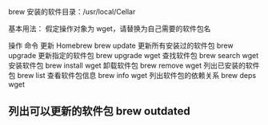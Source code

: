 brew 安装的软件目录：/usr/local/Cellar

基本用法：
假定操作对象为 wget，请替换为自己需要的软件包名

操作 命令
更新 Homebrew brew update
更新所有安装过的软件包 brew upgrade
更新指定的软件包 brew upgrade wget
查找软件包 brew search wget
安装软件包 brew install wget
卸载软件包 brew remove wget
列出已安装的软件包 brew list
查看软件包信息 brew info wget
列出软件包的依赖关系 brew deps wget

列出可以更新的软件包 brew outdated
--------------------- 

